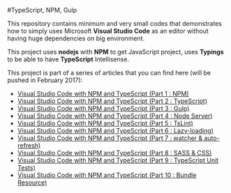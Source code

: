 #TypeScript, NPM, Gulp

This repository contains minimum and very small codes that demonstrates how to simply uses Microsoft **Visual Studio Code** as an editor without having huge dependencies on big environment.

This project uses **nodejs** with **NPM** to get JavaScript project, uses **Typings** to be able to have **TypeScript** Intellisense.

This project is part of a series of articles that you can find here (will be pushed in February 2017):

- [Visual Studio Code with NPM and TypeScript (Part 1 : NPM)](http://patrickdesjardins.com/blog/visual-studio-code-with-npm-and-typescript-part-1-npm)
- [Visual Studio Code with NPM and TypeScript (Part 2 : TypeScript)](http://patrickdesjardins.com/blog/visual-studio-code-with-npm-and-typescript-part-2-typescript)
- [Visual Studio Code with NPM and TypeScript (Part 3 : Gulp)](http://patrickdesjardins.com/blog/visual-studio-code-with-npm-and-typescript-part-3-gulp)
- [Visual Studio Code with NPM and TypeScript (Part 4 : Node Server)](http://patrickdesjardins.com/blog/visual-studio-code-with-npm-and-typescript-part-4-node-server)
- [Visual Studio Code with NPM and TypeScript (Part 5 : TsLint)](http://patrickdesjardins.com/blog/visual-studio-code-with-npm-and-typescript-part-5-tslint)
- [Visual Studio Code with NPM and TypeScript (Part 6 : Lazy-loading)](http://patrickdesjardins.com/blog/visual-studio-code-with-npm-and-typescript-part-6-lazy-loading)
- [Visual Studio Code with NPM and TypeScript (Part 7 : watcher & auto-refresh)](http://patrickdesjardins.com/blog/visual-studio-code-with-npm-and-typescript-part-7-watcher-auto-refresh)
- [Visual Studio Code with NPM and TypeScript (Part 8 : SASS & CSS)](http://patrickdesjardins.com/blog/visual-studio-code-with-npm-and-typescript-part-8-sass-css)
- [Visual Studio Code with NPM and TypeScript (Part 9 : TypeScript Unit Tests)](http://patrickdesjardins.com/blog/visual-studio-code-with-npm-and-typescript-part-9-typescript-unit-tests)
- [Visual Studio Code with NPM and TypeScript (Part 10 : Bundle Resource)](http://patrickdesjardins.com/blogvisual-studio-code-with-npm-and-typescript-part-10-bundle-resource)